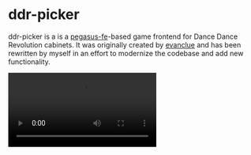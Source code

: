 # ddr-picker

ddr-picker is a is a [pegasus-fe](https://pegasus-frontend.org/)-based game frontend for Dance Dance Revolution cabinets.
It was originally created by [evanclue](https://github.com/evanclue/ddr-picker) and has been rewritten by myself in an effort to modernize the codebase and add new functionality.

<video src="https://imgur.com/a/81v8gLq.mp4" controls="controls">

## Abstract
- Private DDR machines are cool. 
- Purpose-built computers are cool.
- Let's combine those two things together to make a slick DDR multi-game setup.

## Installation

### Preparation
1. Download this repo and place inside a directory named `C:\pegasus`.
2. Create a new directory named `C:\Games` and move any of your games into it.
3. Install [bemani-mame](https://archive.org/download/ddr573-mame/ddr573-mame.zip) if you're intending on using with 573-based games by downloading and placing in `C:\pegasus\games\ddr573-mame\roms`.
4. Install [AutoIT and SCiTE](https://www.autoitscript.com/site/autoit/downloads/). Additionally, I'd recommend installing [VSCode](https://code.visualstudio.com/download) and the AutoIT extension for it once its' installed.

### Initial Configuration
1. Test `C:\pegasus\pegasus-fe.exe` to see if it launches. It should launch with a set of games that are most likely not actually functional. If this is the case, good!
2. Go to `C:\pegasus\config\metafiles` and open/review the metafiles inside:

```
C:\pegasus\config\metafiles\ddr.metadata.pegasus.txt
C:\pegasus\config\metafiles\itg.metadata.pegasus.txt
C:\pegasus\config\metafiles\dancingstage.metadata.pegasus.txt
```

These files each represent a different page within Pegasus, which are sorted by gametype (DDR/ITG/DS). They contain the pointers (images) visible in Pegasus (from `C:\pegasus\config\metafiles\assets` that point to the executables (which you've now got in `C:\Games`) that launch the games. Add/remove/delete any of the pointers as you see fit, then re-launch Pegasus and test that they actually work.

An example scenario would be if you were to have ITGMania setup in C:\Games:

```
collection: In The Groove
shortname: ITG

game: ITGMania
file: C:\pegasus\games\stepmania\StartITGMania.exe
sortBy: a
launch: {file.path}
assets.box_front: assets/simplylove.png

```

You're probably thinking, what's StartITGMania.exe/why are we not pointing to it in `C:\Games`? Good question!

### Setup the Pointer Executables
Pegasus is great but has issues dealing with spaces in paths and generally doesn't play well with straight executables. With AutoIT, we'll be creating our own .exe's that open the games - it plays very nicely with Pegasus.

1. Review my scripts in either `C:\pegasus\games\stepmania\scripts` or `C:\pegasus\games\ddr573-mame\scripts\au3` in VSCode. For our example, open `C:\pegasus\games\stepmania\scripts\StartITGMania.au3`.
2. Update the line where we are running the actual game executable. In this script, it is literally the last line:

```autoit
;~ 	StartITGMania.au3
;~
;~ 	Goal:
;~		The purpose of this .au3 is to launch the relevant ROM on launch from the frontend. It'll close the frontend launcher, start the relevant prerequisite apps, and hten launch the game via PowerShell script.
;~
;~ 	Audience:
;~ 		People who want to be able to launch scripts on startup.
;~
;~ 	Version:
;~ 		9/20/2022 - Original version.

; Import WinAPI files, ensure that PowerShell launches as a 64-bit instance.
#include <WinAPIFiles.au3>
_WinAPI_Wow64EnableWow64FsRedirection(False)

; Kill Pegasus.
Run("powershell.exe -WindowStyle Hidden -File C:\pegasus\scripts\KillPegasus.ps1", "", @SW_HIDE)

; Launch the game of choice with the correct working directory.
FileChangeDir("C:\Games\ITGmania 0.5.1\Program")
Run('C:\Games\ITGmania 0.5.1\Program\ITGmania.exe', "")
```

3. Once you've updated the script... press F7 to compile it as an .exe file. This will make it so that you can launch it.
4. Save the new .exe file in `C:\pegasus\games\stepmania`. So for example it'll be `C:\pegasus\games\stepmania\scripts\StartITGMania.au3`
5. Go back to `C:\pegasus\config\metafiles\itg.metadata.pegasus.txt` and make sure the pointer now references the correct .exe file and location. Remember - no spaces allowed in the name or pegasus gets confused!
6. Rinse and repeat for any and all executables.

### Kiosk Mode
At this point... you more or less have the setup complete. You launch Pegasus, your game opens, yay. But we can also take it to the next level by setting up what I call Kiosk mode.

#### Autologin
For this to work you need to set your computer to autologin:
1. Open `regedit` as Admin
2. Go to the following path: `Computer\HKEY_LOCAL_MACHINE\SOFTWARE\Microsoft\Windows NT\CurrentVersion\Winlogon`
3. Create these keys:
```
Name - Type - Data
AutoAdminLogon - REG_SZ - 1
DefaultPassword - REG_SZ - *The computer password*
DefaultUserName - REG_SZ - *The computer username*
```
4. Restart your computer and make sure that the computer automatically logs in without you needing to do anything.

#### Audio Switch
Our Kiosk mode wont' have access to the built-in audio controls for muting or changing volume so you'll need a small utility for it.
1. Download [AudioSwitch](https://github.com/sirWest/AudioSwitch) and install it.
2. Open it and on the `General` tab enable `Show OSD`
3. On the `Hot Keys` tab map the following functions:

```
Function - Show OSD - Hot Key
TogglePlaybackMute - Checked - VolumeMute
Playback VolumeDown - Checked - VolumeDown
PlaybackVolumeUp - Checked - VolumeUp
```
4. Select `Apply Hotkeys & Close`.
5. Test by pressing VolumeUp and VolumeDown with your keyboard and confirm that you see a little GUI in the top-left showing the volume being changed.

#### Kiosk Mode/PC Mode Scripts
We're going to consider you being on your desktop `PC Mode` and you being on a machine just running pegasus `Kiosk Mode`. To switch between, we're going to be running a script that changes the relevant registry keys. Check out these scripts:

```
"C:\pegasus\scripts\RegistryUpdateKioskToPC.ps1"
"C:\pegasus\scripts\RegistryUpdatePCToKiosk.ps1"
```

Much like pegasus liking .exe's, the startup folder will like .exe's better than PowerShell scripts. So I've created two AutoIT scripts and compiled them as .exe's to launch these scripts via button press. They immediately change the registry key as-needed and then reboot to have it take effect:

```
"C:\pegasus\scripts\au3\F2-RegistryUpdateKioskToPC.au3"
"C:\pegasus\scripts\au3\F3-RegistryUpdatePCToKiosk.au3"
```

Once compiled, I save the .exe's here:
```
"C:\pegasus\F2-RegistryUpdateKioskToPC.exe"
"C:\pegasus\F3-RegistryUpdatePCToKiosk.exe"

```

To explain why we need to do any of this...
- `"C:\pegasus\F2-RegistryUpdateKioskToPC.exe"` will set the registry value `Computer\HKEY_LOCAL_MACHINE\SOFTWARE\Microsoft\Windows NT\CurrentVersion\Winlogon\Shell` to be `explorer.exe` which is how Windows normally works - it's the default Windows shell.
- `"C:\pegasus\F3-RegistryUpdatePCToKiosk.exe"` will set the registry value `Computer\HKEY_LOCAL_MACHINE\SOFTWARE\Microsoft\Windows NT\CurrentVersion\Winlogon\Shell` to be a compiled AutoIT script that starts up a bunch of utility apps and pegasus.

Here's `C:\pegasus\scripts\RegistryUpdatePCToKiosk.ps1` which is the script that actually changes the registry key:

```powershell
<#
RegistryUpdatePCToKiosk.ps1

    Goal:
        The purpose of this script is to bring a computer out of PC mode and into kiosk mode.
        This will allow someone to use their utility machine without the annoyance of explorer.exe.

    Audience:
        People who want to be able to optimize front-end usage of Windows-based utility machines.

    Version:
        8/27/2022 - Original version
        9/2/2022 - Conversion from .bat/.reg to .ps1

    Return Codes:
        Success - 0
        Failure - 1

    References:
        Modifying registry via Powershell - https://devblogs.microsoft.com/powershell-community/how-to-update-or-add-a-registry-key-value-with-powershell/
        Microsoft documentation for New-ItemProperty - https://docs.microsoft.com/en-us/powershell/module/microsoft.powershell.management/new-itemproperty?view=powershell-7.2
#>

# Define good/bad exit codes
$SuccessExitCode = 0
$FailureExitCode = 1
$Host.UI.RawUI.WindowTitle = "Registry Update PC to Kiosk"

# Overarching Try block for execution
Try {
    Write-Output "Cabinet: Creating variables."
    $RegistryPath = "HKLM:\SOFTWARE\Microsoft\Windows NT\CurrentVersion\Winlogon"
    $Name = 'Shell'
	$Value = '"C:\pegasus\StartFrontendApps.exe"'
    
    Write-Output "Cabinet: Setting $($Name) to $($Value)..."
    New-ItemProperty -Path $RegistryPath -Name $Name -Value $Value -PropertyType String -Force
    Write-Output "Cabinet: Modified $($Name) to $($Value)."

    Write-Output "Cabinet: Restarting Computer now..."
    Restart-Computer
    Exit $SuccessExitCode
}

# Overarching Catch block for issues
Catch {
    Write-Output "Script failed with the following exception: $($_)"
    Exit $FailureExitCode
}
```

Here's `C:\pegasus\scripts\au3\StartFrontendApps.au3` which is compiled to the .exe which is set in that registry key by the PowerShell script above:
```autoit
;~ 	StartFrontendApps.au3
;~
;~ 	Goal:
;~		The purpose of this .au3 is to launch the relevant applications when the system starts. This will replace explorer.exe as the shell.
;~
;~ 	Audience:
;~ 		People who want to be able to launch scripts on startup.
;~
;~ 	Version:
;~ 		9/20/2022 - Original version.
;~ 		10/23/2022 -  - Migration to nircmd.exe for improved screenshot resolution (Plus-Get-Screenshot.exe and Slash-Get-Screenshot.exe)

; Import WinAPI files, ensure that PowerShell launches as a 64-bit instance.
#include <WinAPIFiles.au3>
_WinAPI_Wow64EnableWow64FsRedirection(False)

; Launch relevant PowerShell scripts.
Run("powershell.exe -WindowStyle Hidden -File C:\Pegasus\scripts\StartBackendApps.ps1", "", @SW_HIDE)
Run("powershell.exe -WindowStyle Minimized -File C:\Pegasus\scripts\RestartiCloudLoop.ps1", "", @SW_HIDE)

; Launch relevant apps.
Run("C:\pegasus\Plus-Get-Screenshot.exe")
Run("C:\pegasus\Slash-Get-Screenshot.exe")
Run("C:\pegasus\ControlSpacebar-KillAllAndResetPegasus.exe")
Run("C:\pegasus\Tilde-RestartComputer.exe")
Run("C:\pegasus\F2-RegistryUpdateKioskToPC.exe")
Run("C:\pegasus\F3-RegistryUpdatePCToKiosk.exe")

; Sleep to let the VPN connect.
Sleep(4000)

; Launch Pegasus.
Run("C:\pegasus\pegasus-fe.exe")

```
You can read the script and each script it calls to get an idea of exactly what it's doing. The gist is:

- Starts any backend apps that we care about
- Lets us press F2/F3 to switch modes from Kiosk to PC/PC to Kiosk
- Lets us press ` to restart the computer
- Lets us press Ctrl + Spacebar to close everything and reset Pegasus
- Starts Pegasus for the first time

#### Startup Apps
We're going to make this a utility machine which means most basic stuff won't startup since we won't be launching `explorer.exe` on login. In Kiosk mode, the only thing that starts on login is `C:\pegasus\StartFrontendApps.exe` and the apps it calls. Let's make other things that matter startup:
1. Create a shortcut for `AudioSwitch.exe` and save it in 
`C:\Users\me\AppData\Roaming\Microsoft\Windows\Start Menu\Programs\Startup`
2. Create a shortcut for `F2-RegistryUpdateKioskToPC.exe` in `C:\Users\me\AppData\Roaming\Microsoft\Windows\Start Menu\Programs\Startup`
3. Create a shortcut for `F3-RegistryUpdatePCToKiosk.exe` in `C:\Users\me\AppData\Roaming\Microsoft\Windows\Start Menu\Programs\Startup`

### Optional Elements
If you got this far, you now have a pretty awesome kiosk style utility machine that lets you run your DDR machine like a boss, quickly switching between mixes with a crisp and fast UI. There are things I've left in the repo which you may or may not find useful or want to use:
- `C:\pegasus\scripts\au3\Plus-Get-Screenshot.au3`/`C:\pegasus\scripts\au3\Slash-Get-Screenshot.au3` and `C:\pegasus\scripts\Get-Screenshot.ps1` - A combination of scripts that lets you programmatically take screenshots with a mapped key.
- `C:\pegasus\scripts\StartLitForMAME.ps1` - A way to enable your Litboard-powered lights for the 573-MAME games.
- `C:\pegasus\scripts\RestartiCloudLoop.ps1` - A way to make iCloud photo uploads actually work.
- `C:\pegasus\scripts\StartMAME.ps1` - A way to programmatically launch MAME games consistently.

## Contributing
Pull requests are welcome - just reachout! This was a carefully crafted setup and a lot of thought went into it, I'd love to see where you're taking it.
For major changes, please open an issue first to discuss what you would like to change.

## License
[MIT](https://github.com/dtammam/ddr-picker/blob/main/license.md)
